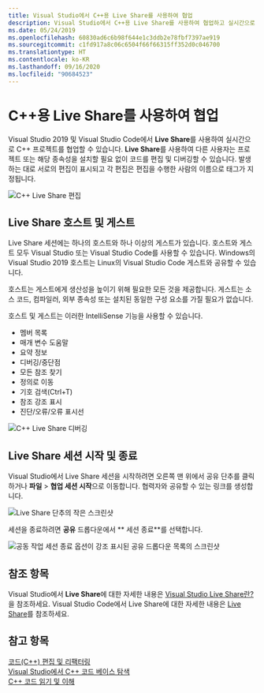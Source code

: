 ```yaml
---
title: Visual Studio에서 C++용 Live Share를 사용하여 협업
description: Visual Studio에서 C++용 Live Share를 사용하여 협업하고 실시간으로 코드를 공유합니다.
ms.date: 05/24/2019
ms.openlocfilehash: 60830ad6c6b98f644e1c3ddb2e78fbf7397ae919
ms.sourcegitcommit: c1fd917a8c06c6504f66f66315ff352d0c046700
ms.translationtype: HT
ms.contentlocale: ko-KR
ms.lasthandoff: 09/16/2020
ms.locfileid: "90684523"
---
```

# <a name="collaborate-using-live-share-for-c"></a>C++용 Live Share를 사용하여 협업

Visual Studio 2019 및 Visual Studio Code에서 **Live Share**를 사용하여 실시간으로 C++ 프로젝트를 협업할 수 있습니다. **Live Share**를 사용하여 다른 사용자는 프로젝트 또는 해당 종속성을 설치할 필요 없이 코드를 편집 및 디버깅할 수 있습니다. 발생하는 대로 서로의 편집이 표시되고 각 편집은 편집을 수행한 사람의 이름으로 태그가 지정됩니다.

![C&#43;&#43; Live Share 편집](../ide/media/live-share-edit-cpp.png "C++에서 Live Share 편집")

## <a name="live-share-host-and-guests"></a>Live Share 호스트 및 게스트

Live Share 세션에는 하나의 호스트와 하나 이상의 게스트가 있습니다. 호스트와 게스트 모두 Visual Studio 또는 Visual Studio Code를 사용할 수 있습니다. Windows의 Visual Studio 2019 호스트는 Linux의 Visual Studio Code 게스트와 공유할 수 있습니다.

호스트는 게스트에게 생산성을 높이기 위해 필요한 모든 것을 제공합니다. 게스트는 소스 코드, 컴파일러, 외부 종속성 또는 설치된 동일한 구성 요소를 가질 필요가 없습니다.

호스트 및 게스트는 이러한 IntelliSense 기능을 사용할 수 있습니다.

- 멤버 목록
- 매개 변수 도움말
- 요약 정보
- 디버깅/중단점
- 모든 참조 찾기
- 정의로 이동
- 기호 검색(Ctrl+T)
- 참조 강조 표시
- 진단/오류/오류 표시선

![C&#43;&#43; Live Share 디버깅](../ide/media/live-share-debug-cpp.png "C++에서 Live Share 디버깅")

## <a name="start-and-end-a-live-share-session"></a>Live Share 세션 시작 및 종료

Visual Studio에서 Live Share 세션을 시작하려면 오른쪽 맨 위에서 공유 단추를 클릭하거나 **파일** > **협업 세션 시작**으로 이동합니다. 협력자와 공유할 수 있는 링크를 생성합니다.

![Live Share 단추의 작은 스크린샷](../ide/media/live-share-button-cpp.png "Live Share 단추")

세션을 종료하려면 **공유** 드롭다운에서 ** 세션 종료**를 선택합니다.

![공동 작업 세션 종료 옵션이 강조 표시된 공유 드롭다운 목록의 스크린샷](../ide/media/live-share-end-session-cpp.png "Live Share 단추")

## <a name="for-more-information"></a>참조 항목

Visual Studio에서 **Live Share**에 대한 자세한 내용은 [Visual Studio Live Share란?](/visualstudio/liveshare/)을 참조하세요. Visual Studio Code에서 Live Share에 대한 자세한 내용은 [ Live Share](https://marketplace.visualstudio.com/items?itemName=ms-vsliveshare.vsliveshare)를 참조하세요.

## <a name="see-also"></a>참고 항목

[코드(C++) 편집 및 리팩터링](writing-and-refactoring-code-cpp.md)</br>
[Visual Studio에서 C++ 코드 베이스 탐색](navigate-code-cpp.md)</br>
[C++ 코드 읽기 및 이해](read-and-understand-code-cpp.md)</br>
